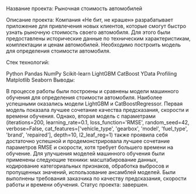 Название проекта: Рыночная стоимость автомобилей

Описание проекта:
Компания «Не бит, не крашен» разрабатывает приложение для привлечения новых клиентов, которые смогут быстро узнать рыночную стоимость своего автомобиля. Для этого были предоставлены исторические данные по техническим характеристикам, комплектации и ценам автомобилей. Необходимо построить модель для определения стоимости автомобиля.

Стек технологий:

Python
Pandas
NumPy
Scikit-learn
LightGBM
CatBoost
YData Profiling
Matplotlib
Seaborn
Выводы:

В процессе работы были построены и сравнены модели машинного обучения для определения стоимости автомобиля.
Наиболее успешными оказались модели LightGBM и CatBoostRegressor. Первая модель показала лучшее сочетание качества предсказания, скорости и времени обучения. Однако, вторая модель с параметрами (iterations=200, learning_rate=0.1, loss_function='RMSE', random_seed=42, verbose=False, cat_features=['vehicle_type', 'gearbox', 'model', 'fuel_type', 'brand', 'repaired'], depth=10, l2_leaf_reg=1) также проявила себя достаточно успешной и продемонстрировала лучшее сочетание параметров RMSE и скорости, хотя требует большего времени на обучение.
Для улучшения моделей машинного обучения были применены следующие техники: масштабирование данных, кодирование категориальных признаков, обработка выбросов и пропущенных значений, использование ансамблей моделей.
Были выполнены требования заказчика по качеству предсказания, скорости работы и времени обучения.
Статус проекта: завершен.
